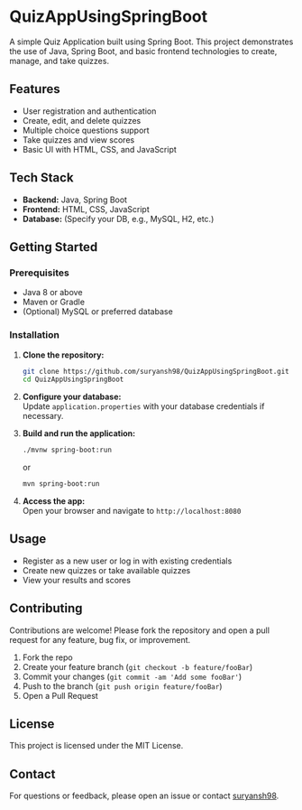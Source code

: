 
# QuizAppUsingSpringBoot

A simple Quiz Application built using Spring Boot. This project demonstrates the use of Java, Spring Boot, and basic frontend technologies to create, manage, and take quizzes.

## Features

- User registration and authentication
- Create, edit, and delete quizzes
- Multiple choice questions support
- Take quizzes and view scores
- Basic UI with HTML, CSS, and JavaScript

## Tech Stack

- **Backend:** Java, Spring Boot
- **Frontend:** HTML, CSS, JavaScript
- **Database:** (Specify your DB, e.g., MySQL, H2, etc.)

## Getting Started

### Prerequisites

- Java 8 or above
- Maven or Gradle
- (Optional) MySQL or preferred database

### Installation

1. **Clone the repository:**
    ```bash
    git clone https://github.com/suryansh98/QuizAppUsingSpringBoot.git
    cd QuizAppUsingSpringBoot
    ```

2. **Configure your database:**  
   Update `application.properties` with your database credentials if necessary.

3. **Build and run the application:**
    ```bash
    ./mvnw spring-boot:run
    ```
    or
    ```bash
    mvn spring-boot:run
    ```

4. **Access the app:**  
   Open your browser and navigate to `http://localhost:8080`

## Usage

- Register as a new user or log in with existing credentials
- Create new quizzes or take available quizzes
- View your results and scores

## Contributing

Contributions are welcome! Please fork the repository and open a pull request for any feature, bug fix, or improvement.

1. Fork the repo
2. Create your feature branch (`git checkout -b feature/fooBar`)
3. Commit your changes (`git commit -am 'Add some fooBar'`)
4. Push to the branch (`git push origin feature/fooBar`)
5. Open a Pull Request

## License

This project is licensed under the MIT License.

## Contact

For questions or feedback, please open an issue or contact [suryansh98](https://github.com/suryansh98).

